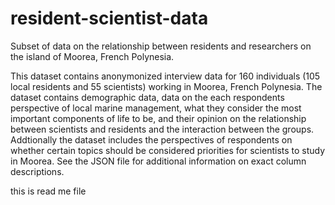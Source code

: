 # resident-scientist-data
Subset of data on the relationship between residents and researchers on the island of Moorea, French Polynesia. 

This dataset contains anonymonized interview data for 160 individuals  (105 local residents and 55 scientists) working in Moorea, French Polynesia. The dataset contains demographic data, data on the each respondents perspective of local marine management, what they consider the most important components of life to be, and their opinion on the relationship between scientists and residents and the interaction between the groups. Addtionally the dataset includes the perspectives of respondents on whether certain topics should be considered priorities for scientists to study in Moorea. See the JSON file for additional information on exact column descriptions. 

this is read me file